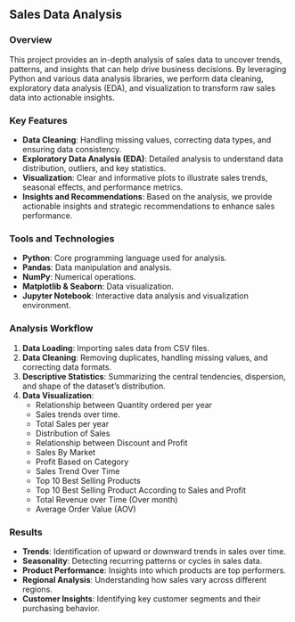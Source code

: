 ## Sales Data Analysis

### Overview

This project provides an in-depth analysis of sales data to uncover trends, patterns, and insights that can help drive business decisions. By leveraging Python and various data analysis libraries, we perform data cleaning, exploratory data analysis (EDA), and visualization to transform raw sales data into actionable insights.

### Key Features

- **Data Cleaning**: Handling missing values, correcting data types, and ensuring data consistency.
- **Exploratory Data Analysis (EDA)**: Detailed analysis to understand data distribution, outliers, and key statistics.
- **Visualization**: Clear and informative plots to illustrate sales trends, seasonal effects, and performance metrics.
- **Insights and Recommendations**: Based on the analysis, we provide actionable insights and strategic recommendations to enhance sales performance.

### Tools and Technologies

- **Python**: Core programming language used for analysis.
- **Pandas**: Data manipulation and analysis.
- **NumPy**: Numerical operations.
- **Matplotlib & Seaborn**: Data visualization.
- **Jupyter Notebook**: Interactive data analysis and visualization environment.

### Analysis Workflow

1. **Data Loading**: Importing sales data from CSV files.
2. **Data Cleaning**: Removing duplicates, handling missing values, and correcting data formats.
3. **Descriptive Statistics**: Summarizing the central tendencies, dispersion, and shape of the dataset’s distribution.
4. **Data Visualization**:
   - Relationship between Quantity ordered per year
   - Sales trends over time.
   - Total Sales per year
   - Distribution of Sales
   - Relationship between Discount and Profit
   - Sales By Market
   - Profit Based on Category
   - Sales Trend Over Time
   - Top 10 Best Selling Products
   - Top 10 Best Selling Product According to Sales and Profit
   - Total Revenue over Time (Over month)
   - Average Order Value (AOV)


### Results

- **Trends**: Identification of upward or downward trends in sales over time.
- **Seasonality**: Detecting recurring patterns or cycles in sales data.
- **Product Performance**: Insights into which products are top performers.
- **Regional Analysis**: Understanding how sales vary across different regions.
- **Customer Insights**: Identifying key customer segments and their purchasing behavior.

